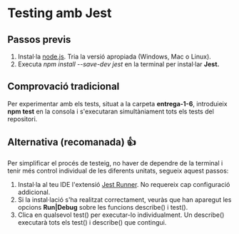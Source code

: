 # Testing amb Jest

## Passos previs

1. Instal·la [node.js](https://nodejs.org/es/download). Tria la versió apropiada (Windows, Mac o Linux).
2. Executa *npm install --save-dev jest* en la terminal per instal·lar **Jest.**

## Comprovació tradicional

Per experimentar amb els tests, situat a la carpeta **entrega-1-6**, introduieix **npm test** en la consola i s'executaran simultàniament tots els tests del repositori.

## Alternativa (recomanada) :+1:

Per simplificar el procés de testeig, no haver de dependre de la terminal i tenir més control individual de les diferents unitats, segueix aquest passos:

1. Instal·la al teu IDE l'extensió [Jest Runner](https://marketplace.visualstudio.com/items?itemName=firsttris.vscode-jest-runner). No requereix cap configuració addicional.
2. Si la instal·lació s'ha realitzat correctament, veuràs que han aparegut les opcions **Run|Debug** sobre les funcions describe() i test().
3. Clica en qualsevol test() per executar-lo individualment. Un describe() executarà tots els test() i describe() que contingui.
